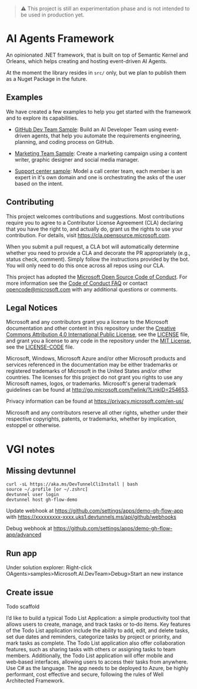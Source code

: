 > ⚠️ This project is still an experimentation phase and is not intended to be used in production yet.

# AI Agents Framework

An opinionated .NET framework, that is built on top of Semantic Kernel and Orleans, which helps creating and hosting event-driven AI Agents.

At the moment the library resides in `src/` only, but we plan to publish them as a Nuget Package in the future.

## Examples

We have created a few examples to help you get started with the framework and to explore its capabilities.

- [GitHub Dev Team Sample](samples/gh-flow/README.md): Build an AI Developer Team using event-driven agents, that help you automate the requirements engineering, planning, and coding process on GitHub.
- [Marketing Team Sample](samples/marketing/README.md): Create a marketing campaign using a content writer, graphic designer and social media manager.

- [Support center sample](samples/support-center/README.md): Model a call center team, each member is an expert in it's own domain and one is orchestrating the asks of the user based on the intent.

## Contributing

This project welcomes contributions and suggestions.  Most contributions require you to agree to a
Contributor License Agreement (CLA) declaring that you have the right to, and actually do, grant us
the rights to use your contribution. For details, visit <https://cla.opensource.microsoft.com>.

When you submit a pull request, a CLA bot will automatically determine whether you need to provide
a CLA and decorate the PR appropriately (e.g., status check, comment). Simply follow the instructions
provided by the bot. You will only need to do this once across all repos using our CLA.

This project has adopted the [Microsoft Open Source Code of Conduct](https://opensource.microsoft.com/codeofconduct/).
For more information see the [Code of Conduct FAQ](https://opensource.microsoft.com/codeofconduct/faq/) or
contact [opencode@microsoft.com](mailto:opencode@microsoft.com) with any additional questions or comments.

## Legal Notices

Microsoft and any contributors grant you a license to the Microsoft documentation and other content
in this repository under the [Creative Commons Attribution 4.0 International Public License](https://creativecommons.org/licenses/by/4.0/legalcode),
see the [LICENSE](LICENSE) file, and grant you a license to any code in the repository under the [MIT License](https://opensource.org/licenses/MIT), see the
[LICENSE-CODE](LICENSE-CODE) file.

Microsoft, Windows, Microsoft Azure and/or other Microsoft products and services referenced in the documentation
may be either trademarks or registered trademarks of Microsoft in the United States and/or other countries.
The licenses for this project do not grant you rights to use any Microsoft names, logos, or trademarks.
Microsoft's general trademark guidelines can be found at <http://go.microsoft.com/fwlink/?LinkID=254653>.

Privacy information can be found at <https://privacy.microsoft.com/en-us/>

Microsoft and any contributors reserve all other rights, whether under their respective copyrights, patents,
or trademarks, whether by implication, estoppel or otherwise.

# VGI notes

## Missing devtunnel
```shell
curl -sL https://aka.ms/DevTunnelCliInstall | bash
source ~/.profile [or ~/.zshrc]
devtunnel user login
devtunnel host gh-flow-demo
```
Update webhook at https://github.com/settings/apps/demo-gh-flow-app
with https://xxxxxxxxx-xxxx.uks1.devtunnels.ms/api/github/webhooks

Debug webhook at https://github.com/settings/apps/demo-gh-flow-app/advanced

## Run app

Under solution explorer: Right-click OAgents>samples>Microsoft.AI.DevTeam>Debug>Start an new instance

## Create issue

Todo scaffold

I’d like to build a typical Todo List Application: a simple productivity tool that allows users to create, manage, and track tasks or to‑do items.
Key features of the Todo List application include the ability to add, edit, and delete tasks, set due dates and reminders, categorize tasks by project or priority, and mark tasks as complete.
The Todo List application also offer collaboration features, such as sharing tasks with others or assigning tasks to team members.
Additionally, the Todo List application will offer mobile and web‑based interfaces, allowing users to access their tasks from anywhere.
Use C# as the language.
The app needs to be deployed to Azure, be highly performant, cost effective and secure, following the rules of Well Architected Framework.